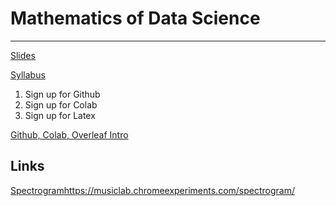 # Mathematics of Data Science

<hr>

[Slides](https://docs.google.com/document/d/1robxhjHGDE-xlW65worsEPYM9NlMx5MB0eX4VZR-4KY/edit?usp=sharing)


[Syllabus](https://docs.google.com/document/d/1IMQl7Q71oHYBVIENExWYy8Zbwna6pqU1dsNr6vRmdaU/edit?usp=sharing)

1) Sign up for Github
2) Sign up for Colab
3) Sign up for Latex

[Github, Colab, Overleaf Intro](https://www.youtube.com/watch?v=50wdMpfO9t0)


## Links
[Spectrogram](https://musiclab.chromeexperiments.com/spectrogram/)https://musiclab.chromeexperiments.com/spectrogram/
